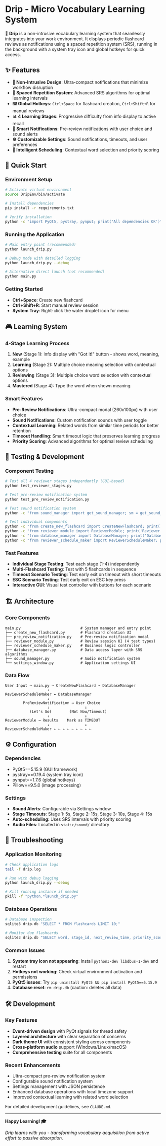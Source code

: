# Drip - Micro Vocabulary Learning System

🧠 **Drip** is a non-intrusive vocabulary learning system that seamlessly integrates into your work environment. It displays periodic flashcard reviews as notifications using a spaced repetition system (SRS), running in the background with a system tray icon and global hotkeys for quick access.

## ✨ Features

- **🎯 Non-Intrusive Design**: Ultra-compact notifications that minimize workflow disruption
- **🧠 Spaced Repetition System**: Advanced SRS algorithms for optimal learning intervals
- **⌨️ Global Hotkeys**: `Ctrl+Space` for flashcard creation, `Ctrl+Shift+R` for manual reviews
- **📊 4 Learning Stages**: Progressive difficulty from info display to active recall
- **🔔 Smart Notifications**: Pre-review notifications with user choice and sound alerts
- **⚙️ Customizable Settings**: Sound notifications, timeouts, and user preferences
- **🔄 Intelligent Scheduling**: Contextual word selection and priority scoring

## 🚀 Quick Start

### Environment Setup
```bash
# Activate virtual environment
source DripEnv/bin/activate

# Install dependencies
pip install -r requirements.txt

# Verify installation
python -c "import PyQt5, pystray, pynput; print('All dependencies OK')"
```

### Running the Application
```bash
# Main entry point (recommended)
python launch_drip.py

# Debug mode with detailed logging
python launch_drip.py --debug

# Alternative direct launch (not recommended)
python main.py
```

### Getting Started
- **Ctrl+Space**: Create new flashcard
- **Ctrl+Shift+R**: Start manual review session
- **System Tray**: Right-click the water droplet icon for menu

## 🎮 Learning System

### 4-Stage Learning Process
1. **New** (Stage 1): Info display with "Got It!" button - shows word, meaning, example
2. **Learning** (Stage 2): Multiple choice meaning selection with contextual options
3. **Reviewing** (Stage 3): Multiple choice word selection with contextual options  
4. **Mastered** (Stage 4): Type the word when shown meaning

### Smart Features
- **Pre-Review Notifications**: Ultra-compact modal (260x100px) with user choice
- **Sound Notifications**: Custom notification sounds with user toggle
- **Contextual Learning**: Related words from similar time periods for better retention
- **Timeout Handling**: Smart timeout logic that preserves learning progress
- **Priority Scoring**: Advanced algorithms for optimal review scheduling

## 🧪 Testing & Development

### Component Testing
```bash
# Test all 4 reviewer stages independently (GUI-based)
python test_reviewer_stages.py

# Test pre-review notification system
python test_pre_review_notification.py

# Test sound notification system
python -c "from sound_manager import get_sound_manager; sm = get_sound_manager(); print(f'Sound enabled: {sm.is_sound_enabled()}'); sm.play_notification()"

# Test individual components
python -c "from create_new_flashcard import CreateNewFlashcard; print('Flashcard creator OK')"
python -c "from reviewer_module import ReviewerModule; print('Reviewer module OK')"
python -c "from database_manager import DatabaseManager; print('Database manager OK')"
python -c "from reviewer_schedule_maker import ReviewerScheduleMaker; print('Schedule maker OK')"
```

### Test Features
- **Individual Stage Testing**: Test each stage (1-4) independently
- **Multi-Flashcard Testing**: Test with 5 flashcards in sequence
- **Timeout Scenario Testing**: Test early exit on timeout with short timeouts
- **ESC Scenario Testing**: Test early exit on ESC key press
- **Interactive GUI**: Visual test controller with buttons for each scenario

## 🏗️ Architecture

### Core Components
```
main.py                           # System manager and entry point
├── create_new_flashcard.py       # Flashcard creation UI
├── pre_review_notification.py    # Pre-review notification modal
├── reviewer_module.py            # Review session UI (4 test types)
├── reviewer_schedule_maker.py    # Business logic controller
├── database_manager.py           # Data access layer with SRS algorithms
├── sound_manager.py              # Audio notification system
└── settings_window.py            # Application settings UI
```

### Data Flow
```
User Input → main.py → CreateNewFlashcard → DatabaseManager
                   ↓
ReviewerScheduleMaker ← DatabaseManager
                   ↓
        PreReviewNotification → User Choice
                   ↓                ↓
           (Let's Go)        (Not Now/Timeout)
                   ↓                ↓  
ReviewerModule → Results    Mark as TIMEOUT
                   ↓                ↓
ReviewerScheduleMaker ← ← ← ← ← ← ← ← ←
```

## ⚙️ Configuration

### Dependencies
- PyQt5==5.15.9 (GUI framework)
- pystray==0.19.4 (system tray icon)
- pynput==1.7.6 (global hotkeys)
- Pillow==9.5.0 (image processing)

### Settings
- **Sound Alerts**: Configurable via Settings window
- **Stage Timeouts**: Stage 1: 5s, Stage 2: 15s, Stage 3: 10s, Stage 4: 15s
- **Auto-scheduling**: Uses SRS intervals with priority scoring
- **Audio Files**: Located in `static/sound/` directory

## 🔧 Troubleshooting

### Application Monitoring
```bash
# Check application logs
tail -f drip.log

# Run with debug logging
python launch_drip.py --debug

# Kill running instance if needed  
pkill -f "python.*launch_drip.py"
```

### Database Operations
```bash
# Database inspection
sqlite3 drip.db "SELECT * FROM flashcards LIMIT 10;"

# Monitor due flashcards
sqlite3 drip.db "SELECT word, stage_id, next_review_time, priority_score FROM flashcards WHERE next_review_time <= datetime('now') ORDER BY priority_score DESC;"
```

### Common Issues
1. **System tray icon not appearing**: Install `python3-dev libdbus-1-dev` and restart
2. **Hotkeys not working**: Check virtual environment activation and permissions
3. **PyQt5 issues**: Try `pip uninstall PyQt5 && pip install PyQt5==5.15.9`
4. **Database reset**: `rm drip.db` (caution: deletes all data)

## 🛠️ Development

### Key Features
- **Event-driven design** with PyQt signals for thread safety
- **Layered architecture** with clear separation of concerns
- **Dark theme UI** with consistent styling across components
- **Cross-platform audio** support (Windows/Linux/macOS)
- **Comprehensive testing** suite for all components

### Recent Enhancements
- Ultra-compact pre-review notification system
- Configurable sound notification system
- Settings management with JSON persistence
- Enhanced database operations with local timezone support
- Improved contextual learning with related word selection

For detailed development guidelines, see `CLAUDE.md`.

---

**Happy Learning! 🎓**

*Drip learns with you - transforming vocabulary acquisition from active effort to passive absorption.*
